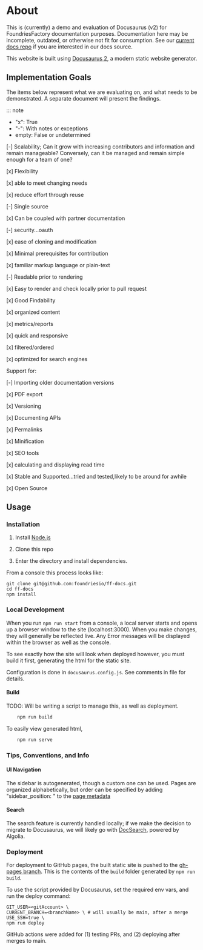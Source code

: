 # About

This is (currently) a demo and evaluation of Docusaurus (v2) for FoundriesFactory documentation purposes.
Documentation here may be incomplete, outdated, or otherwise not fit for consumption.
See our [current docs repo](https://github.com/foundriesio/docs) if you are interested in our docs source.

This website is built using [Docusaurus 2](https://docusaurus.io/), a modern static website generator.

## Implementation Goals

The items below represent what we are evaluating on, and what needs to be demonstrated.
A separate document will present the findings.

::: note

* "x": True
* "-": With notes or exceptions
* empty: False or undetermined 

[-] Scalability; Can it grow with increasing contributors and information and remain manageable?
     Conversely, can it be managed and remain simple enough for a team of one?

[x] Flexibility

 [x] able to meet changing needs

 [x] reduce effort through reuse

 [-] Single source

[x] Can be coupled with partner documentation

  [-] security...oauth

  [x] ease of cloning and modification

[x] Minimal prerequisites for contribution

  [x] familiar markup language or plain-text

  [-] Readable prior to rendering

  [x] Easy to render and check locally prior to pull request

[x] Good Findability

  [x] organized content

  [x] metrics/reports

  [x] quick and responsive

  [x] filtered/ordered

  [x] optimized for search engines

Support for:

[-] Importing older documentation versions

[x] PDF export

[x] Versioning

[x] Documenting APIs

[x] Permalinks

[x] Minification

[x] SEO tools

[x] calculating and displaying read time

[x] Stable and Supported…tried and tested,likely to be around for awhile

[x] Open Source

## Usage

### Installation

1. Install [Node.js](https://nodejs.org/en/download)

2. Clone this repo

3. Enter the directory and install dependencies.


From a console this process looks like:
```shell
git clone git@github.com:foundriesio/ff-docs.git
cd ff-docs
npm install
```

### Local Development

When you run `npm run start` from a console, a local server starts and opens up a browser window to the site (localhost:3000).
When you make changes, they will generally be reflected live.
Any Error messages will be displayed within the browser as well as the console.

To see exactly how the site will look when deployed however, you must build it first, generating the html for the
static site.

Configuration is done in `docusaurus.config.js`. See comments in file for details.

#### Build

TODO: Will be writing a script to manage this, as well as deployment.

``` bash
    npm run build
```

To easily view generated html,

``` bash
    npm run serve
```

### Tips, Conventions, and Info

#### UI Navigation

The sidebar is autogenerated, though a custom one can be used.
Pages are organized alphabetically,
but order can be specified by adding "sidebar_position: " to the
[page metadata](https://docusaurus.io/docs/sidebar/autogenerated#autogenerated-sidebar-metadata)

#### Search

The search feature is currently handled locally;
if we make the decision to migrate to Docusaurus, we will likely go with [DocSearch](https://docsearch.algolia.com/), powered by Algolia.

### Deployment

For deployment to GitHub pages, the built static site is pushed to the
[gh-pages branch](https://github.com/foundriesio/ff-docs/tree/gh-pages).
This is the contents of the `build` folder generated by `npm run build`.

To use the script provided by Docusaurus, set the required env vars,
and run the deploy command:

```shell
GIT_USER=<gitAccount> \
CURRENT_BRANCH=<branchName> \ # will usually be main, after a merge
USE_SSH=true \
npm run deploy
```
GitHub actions were added for (1) testing PRs, and (2) deploying after merges to main.

